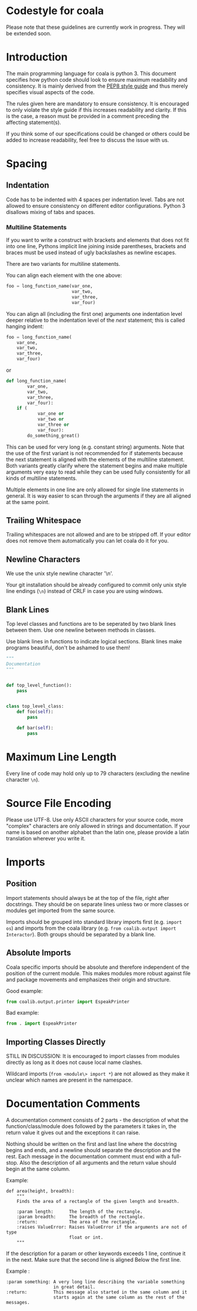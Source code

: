 # Codestyle for coala

Please note that these guidelines are currently work in progress. They will be
extended soon.

# Introduction

The main programming language for coala is python 3. This document specifies
how python code should look to ensure maximum readability and consistency. It
is mainly derived from the
[PEP8 style guide](https://www.python.org/dev/peps/pep-0008/)
and thus merely specifies visual aspects of the code.

The rules given here are mandatory to ensure consistency. It is encouraged
to only violate the style guide if this increases readability and clarity.
If this is the case, a reason must be provided in a comment preceding the
affecting statement(s).

If you think some of our specifications could be changed or others could be
added to increase readability, feel free to discuss the issue with us.

# Spacing

## Indentation

Code has to be indented with 4 spaces per indentation level. Tabs are not
allowed to ensure consistency on different editor configurations. Python 3
disallows mixing of tabs and spaces.

### Multiline Statements

If you want to write a construct with brackets and elements that does not fit
into one line, Pythons implicit line joining inside parentheses, brackets
and braces must be used instead of ugly backslashes as newline escapes.

There are two variants for multiline statements.

You can align each element with the one above:

```python
foo = long_function_name(var_one,
                         var_two,
                         var_three,
                         var_four)
```

You can align all (including the first one) arguments one
indentation level deeper relative to the indentation level of the _next_
statement; this is called hanging indent:

```python
foo = long_function_name(
    var_one,
    var_two,
    var_three,
    var_four)
```

or

```python
def long_function_name(
        var_one,
        var_two,
        var_three,
        var_four):
    if (
            var_one or
            var_two or
            var_three or
            var_four):
        do_something_great()
```

This can be used for very long (e.g. constant string) arguments. Note that the
use of the first variant is not recommended for if statements because the next
statement is aligned with the elements of the multiline statement. Both
variants greatly clarify where the statement begins and make multiple arguments
very easy to read while they can be used fully consistently for all kinds of
multiline statements.

Multiple elements in one line are only allowed for single line statements in
general. It is way easier to scan through the arguments if they are all
aligned at the same point.

## Trailing Whitespace

Trailing whitespaces are not allowed and are to be stripped off. If your
editor does not remove them automatically you can let coala do it for you.

## Newline Characters

We use the unix style newline character '\n'.

Your git installation should be already configured to commit only unix style
line endings (`\n`) instead of CRLF in case you are using windows.

## Blank Lines

Top level classes and functions are to be seperated by two blank lines between
them. Use one newline between methods in classes.

Use blank lines in functions to indicate logical sections. Blank lines make
programs beautiful, don't be ashamed to use them!

```python
"""
Documentation
"""


def top_level_function():
    pass


class top_level_class:
    def foo(self):
        pass

    def bar(self):
        pass
```

# Maximum Line Length

Every line of code may hold only up to 79 characters (excluding the newline
character `\n`).

# Source File Encoding

Please use UTF-8. Use only ASCII characters for your source code, more
"complex" characters are only allowed in strings and documentation. If your
name is based on another alphabet than the latin one, please provide a latin
translation wherever you write it.

# Imports

## Position

Import statements should always be at the top of the file, right after
docstrings. They should be on separate lines unless two or more
classes or modules get imported from the same source.

Imports should be grouped into standard library imports first (e.g.
`import os`) and imports from the coala library (e.g.
`from coalib.output import Interactor`). Both groups should be separated by a
blank line.

## Absolute Imports

Coala specific imports should be absolute and therefore independent of
the position of the current module. This makes modules more robust against
file and package movements and emphasizes their origin and structure.

Good example:

```python
from coalib.output.printer import EspeakPrinter
```

Bad example:

```python
from . import EspeakPrinter
```

## Importing Classes Directly

STILL IN DISCUSSION: It is encouraged to import classes from modules directly
as long as it does not cause local name clashes.

Wildcard imports (`from <module\> import *`) are not allowed as they make it
unclear which names are present in the namespace.

# Documentation Comments

A documentation comment consists of 2 parts - the description of what the
function/class/module does followed by the parameters it takes in, the
return value it gives out and the exceptions it can raise.

Nothing should be written on the first and last line where the docstring
begins and ends, and a newline should separate the description and the rest.
Each message in the documentation comment must end with a full-stop. Also
the description of all arguments and the return value should begin at the
same column.

Example:
```
def area(height, breadth):
    """
    Finds the area of a rectangle of the given length and breadth.

    :param length:      The length of the rectangle.
    :param breadth:     The breadth of the rectangle.
    :return:            The area of the rectangle.
    :raises ValueError: Raises ValueError if the arguments are not of type
                        float or int.
    """

```

If the description for a param or other keywords exceeds 1 line, continue
it in the next. Make sure that the second line is aligned Below the first
line.

Example :
```
:param something: A very long line describing the variable something
                  in great detail.
:return:          This message also started in the same column and it
                  starts again at the same column as the rest of the messages.
```
